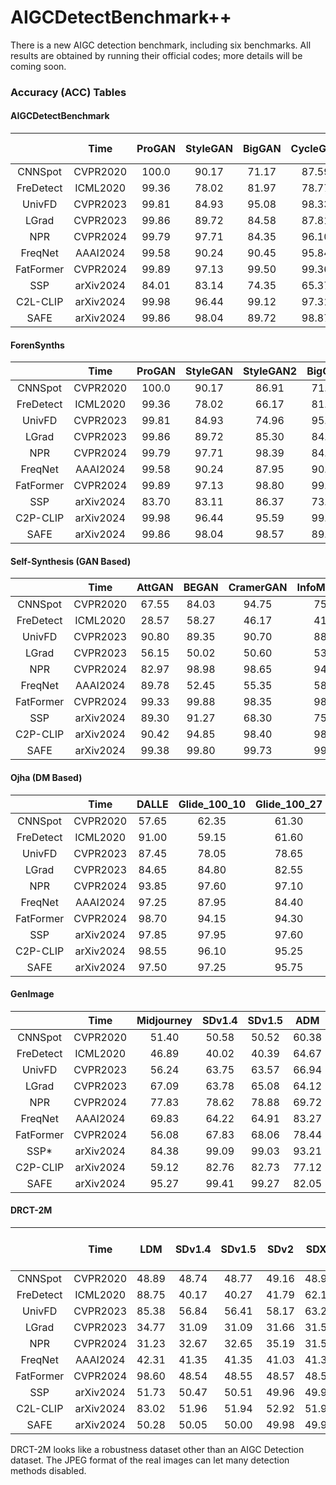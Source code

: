 # AIGCDetectBenchmark++
There is a new AIGC detection benchmark, including six benchmarks. All results are obtained by running their official codes; more details will be coming soon.

### Accuracy (ACC) Tables

#### AIGCDetectBenchmark

|           | Time      | ProGAN       | StyleGAN    | BigGAN      | CycleGAN     | StarGAN      | GauGAN       | StyleGAN2   | WFIR        | ADM         | Glide       | Midjourney  | SD v1.4     | SD v1.5     | VQDM        | Wukong      | DALLE2      | Mean          |
|:---------:|:---------:|:------------:|:-----------:|:-----------:|:------------:|:------------:|:------------:|:-----------:|:-----------:|:-----------:|:-----------:|:-----------:|:-----------:|:-----------:|:-----------:|:-----------:|:-----------:|:-------------:|
| CNNSpot   | CVPR2020  | 100.0        | 90.17       | 71.17       | 87.59        | 94.60        | 81.44        | 86.91       | 95.10       | 60.38       | 58.03       | 51.40       | 50.58       | 50.52       | 56.45       | 51.03       | 51.25       | 71.04         |
| FreDetect | ICML2020  | 99.36        | 78.02       | 81.97       | 78.77        | 94.62        | 80.57        | 66.17       | 46.45       | 64.67       | 55.43       | 46.89       | 40.02       | 40.39       | 78.95       | 41.54       | 34.65       | 64.28         |
| UnivFD    | CVPR2023  | 99.81        | 84.93       | 95.08       | 98.33        | 95.75        | 99.47        | 74.96       | 87.20       | 66.94       | 62.53       | 56.24       | 63.75       | 63.57       | 85.42       | 71.06       | 50.75       | 78.49         |
| LGrad     | CVPR2023  | 99.86        | 89.72       | 84.58       | 87.81        | 99.30        | 82.26        | 85.30       | 52.95       | 64.12       | 70.30       | 67.09       | 63.78       | 65.08       | 72.62       | 60.14       | 68.55       | 75.84         |
| NPR       | CVPR2024  | 99.79        | 97.71       | 84.35       | 96.10        | 99.35        | 82.50        | 98.39       | 65.75       | 69.72       | 78.35       | 77.83       | 78.62       | 78.88       | 78.13       | 76.10       | 64.90       | 82.90         |
| FreqNet   | AAAI2024  | 99.58        | 90.24       | 90.45       | 95.84        | 85.69        | 93.41        | 87.95       | 49.20       | 83.27       | 81.66       | 69.83       | 64.22       | 64.91       | 81.65       | 57.72       | 55.30       | 78.18         |
| FatFormer | CVPR2024  | 99.89        | 97.13       | 99.50       | 99.36        | 99.75        | 99.43        | 98.80       | 88.16       | 78.44       | 88.03       | 56.08       | 67.83       | 68.06       | 86.87       | 73.06       | 69.67       | 85.63         |
| SSP       | arXiv2024 | 84.01        | 83.14       | 74.35       | 65.37        | 89.59        | 58.82        | 86.23       | 70.30       | 93.15       | 98.77       | 84.21       | 99.17       | 99.08       | 96.09       | 98.55       | 96.30       | 88.97         |
| C2L-CLIP  | arXiv2024 | 99.98        | 96.44       | 99.12       | 97.31        | 99.60        | 99.17        | 95.59       | 94.80       | 77.12       | 88.48       | 59.12       | 82.76       | 82.73       | 87.16       | 80.12       | 65.10       | 87.79         |
| SAFE      | arXiv2024 | 99.86        | 98.04       | 89.72       | 98.87        | 99.90        | 91.52        | 98.57       | 51.95       | 82.05       | 96.29       | 95.27       | 99.41       | 99.27       | 96.29       | 98.21       | 95.30       | **93.16**     |

#### ForenSynths

|           | Time      | ProGAN       | StyleGAN    | StyleGAN2   | BigGAN      | CycleGAN     | StarGAN      | GauGAN       | Deepfake    | SITD        | SAN         | CRN         | IMLE        | WFIR        | Mean          |
|:---------:|:---------:|:------------:|:-----------:|:-----------:|:-----------:|:------------:|:------------:|:------------:|:-----------:|:-----------:|:-----------:|:-----------:|:-----------:|:-----------:|:-------------:|
| CNNSpot   | CVPR2020  | 100.0        | 90.17       | 86.91       | 71.17       | 87.59        | 94.60        | 81.44        | 50.71       | 98.06       | 50.00       | 86.34       | 86.34       | 95.10       | 77.76         |
| FreDetect | ICML2020  | 99.36        | 78.02       | 66.17       | 81.97       | 78.77        | 94.62        | 80.57        | 63.29       | 33.33       | 50.00       | 60.04       | 60.13       | 46.45       | 68.67         |
| UnivFD    | CVPR2023  | 99.81        | 84.93       | 74.96       | 95.08       | 98.33        | 95.75        | 99.47        | 68.57       | 62.22       | 56.62       | 56.59       | 69.11       | 87.20       | 80.66         |
| LGrad     | CVPR2023  | 99.86        | 89.72       | 85.30       | 84.58       | 87.81        | 99.30        | 82.26        | 51.17       | 48.06       | 41.55       | 51.51       | 51.54       | 52.95       | 75.05         |
| NPR       | CVPR2024  | 99.79        | 97.71       | 98.39       | 84.35       | 96.10        | 99.35        | 82.50        | 80.22       | 62.50       | 69.18       | 50.00       | 50.00       | 65.75       | 79.68         |
| FreqNet   | AAAI2024  | 99.58        | 90.24       | 87.95       | 90.45       | 95.84        | 85.69        | 93.41        | 88.92       | 65.56       | 71.92       | 59.03       | 59.05       | 49.20       | 79.76         |
| FatFormer | CVPR2024  | 99.89        | 97.13       | 98.80       | 99.50       | 99.36        | 99.75        | 99.43        | 93.27       | 81.39       | 68.04       | 69.46       | 69.46       | 88.11       | 89.51         |
| SSP       | arXiv2024 | 83.70        | 83.11       | 86.37       | 73.12       | 65.40        | 90.22        | 59.32        | 67.51       | 77.50       | 78.77       | 52.19       | 51.69       | 69.10       | 70.36         |
| C2P-CLIP  | arXiv2024 | 99.98        | 96.44       | 95.59       | 99.12       | 97.31        | 99.60        | 99.17        | 93.77       | 95.56       | 64.38       | 93.29       | 93.29       | 94.80       | **94.02**     |
| SAFE      | arXiv2024 | 99.86        | 98.04       | 98.57       | 89.72       | 98.87        | 99.90        | 91.52        | 93.10       | 85.56       | 95.91       | 50.10       | 50.10       | 51.95       | 84.86         |

#### Self-Synthesis (GAN Based)

|           | Time      | AttGAN      | BEGAN        | CramerGAN    | InfoMaxGAN  | MMDGAN      | RelGAN      | S3GAN       | SNGAN      | STGAN        | Mean          |
|:---------:|:---------:|:-----------:|:------------:|:------------:|:-----------:|:-----------:|:-----------:|:-----------:|:----------:|:------------:|:-------------:|
| CNNSpot   | CVPR2020  | 67.55       | 84.03        | 94.75        | 75.35       | 94.05       | 91.10       | 71.33       | 76.50      | 82.42        | 81.90         |
| FreDetect | ICML2020  | 28.57       | 58.27        | 46.17        | 41.40       | 48.27       | 66.62       | 91.05       | 57.25      | 50.00        | 54.18         |
| UnivFD    | CVPR2023  | 90.80       | 89.35        | 90.70        | 88.48       | 90.62       | 93.38       | 94.12       | 88.65      | 82.75        | 89.87         |
| LGrad     | CVPR2023  | 56.15       | 50.02        | 50.60        | 53.20       | 50.95       | 78.38       | 82.33       | 52.12      | 50.25        | 58.22         |
| NPR       | CVPR2024  | 82.97       | 98.98        | 98.65        | 94.45       | 98.55       | 99.62       | 79.00       | 88.83      | 97.97        | 93.23         |
| FreqNet   | AAAI2024  | 89.78       | 52.45        | 55.35        | 58.63       | 58.50       | 99.98       | 88.35       | 58.67      | 64.70        | 69.60         |
| FatFormer | CVPR2024  | 99.33       | 99.88        | 98.35        | 98.35       | 98.35       | 99.45       | 99.00       | 98.28      | 98.78        | **98.86**     |
| SSP       | arXiv2024 | 89.30       | 91.27        | 68.30        | 75.45       | 72.20       | 76.90       | 46.25       | 65.88      | 74.38        | 73.32         |
| C2P-CLIP  | arXiv2024 | 90.42       | 94.85        | 98.40        | 98.40       | 98.40       | 91.97       | 98.98       | 98.38      | 97.58        | 96.38         |
| SAFE      | arXiv2024 | 99.38       | 99.80        | 99.73        | 99.55       | 99.73       | 99.55       | 94.48       | 98.80      | 99.90        | **98.99**     |

#### Ojha (DM Based)

|           | Time      | DALLE       | Glide_100_10 | Glide_100_27 | Glide_50_27 | ADM         | LDM_100     | LDM_200     | LDM_200_cfg | Mean          |
|:---------:|:---------:|:-----------:|:------------:|:------------:|:-----------:|:-----------:|:-----------:|:-----------:|:-----------:|:-------------:|
| CNNSpot   | CVPR2020  | 57.65       | 62.35        | 61.30        | 64.50       | 62.45       | 54.85       | 54.75       | 55.95       | 59.23         |
| FreDetect | ICML2020  | 91.00       | 59.15        | 61.60        | 62.80       | 60.40       | 88.75       | 88.45       | 86.15       | 74.79         |
| UnivFD    | CVPR2023  | 87.45       | 78.05        | 78.65        | 79.20       | 70.00       | 95.15       | 94.55       | 74.15       | 82.15         |
| LGrad     | CVPR2023  | 84.65       | 84.80        | 82.55        | 85.10       | 69.30       | 85.00       | 84.10       | 86.00       | 82.69         |
| NPR       | CVPR2024  | 93.85       | 97.60        | 97.10        | 97.55       | 75.15       | 98.65       | 98.45       | 98.30       | 94.58         |
| FreqNet   | AAAI2024  | 97.25       | 87.95        | 84.40        | 86.55       | 67.25       | 97.75       | 97.40       | 97.20       | 89.47         |
| FatFormer | CVPR2024  | 98.70       | 94.15        | 94.30        | 94.60       | 76.01       | 98.60       | 98.55       | 94.85       | 93.72         |
| SSP       | arXiv2024 | 97.85       | 97.95        | 97.60        | 98.45       | 89.05       | 98.15       | 97.95       | 98.45       | **96.93**     |
| C2P-CLIP  | arXiv2024 | 98.55       | 96.10        | 95.25        | 95.25       | 69.10       | 99.30       | 99.25       | 97.25       | 93.76         |
| SAFE      | arXiv2024 | 97.50       | 97.25        | 95.75        | 96.60       | 82.36       | 98.80       | 98.80       | 98.65       | 95.71         |

#### GenImage

|           | Time      | Midjourney  | SDv1.4      | SDv1.5      | ADM         | Glide       | Wukong      | VQDM        | BigGAN      | Mean          |
|:---------:|:---------:|:-----------:|:-----------:|:-----------:|:-----------:|:-----------:|:-----------:|:-----------:|:-----------:|:-------------:|
| CNNSpot   | CVPR2020  | 51.40       | 50.58       | 50.52       | 60.38       | 58.03       | 51.03       | 56.45       | 72.92       | 56.41         |
| FreDetect | ICML2020  | 46.89       | 40.02       | 40.39       | 64.67       | 55.43       | 41.54       | 78.95       | 40.23       | 51.02         |
| UnivFD    | CVPR2023  | 56.24       | 63.75       | 63.57       | 66.94       | 62.53       | 71.06       | 85.42       | 90.18       | 69.96         |
| LGrad     | CVPR2023  | 67.09       | 63.78       | 65.08       | 64.12       | 70.30       | 60.14       | 72.62       | 52.91       | 64.50         |
| NPR       | CVPR2024  | 77.83       | 78.62       | 78.88       | 69.72       | 78.35       | 76.10       | 78.13       | 80.08       | 77.21         |
| FreqNet   | AAAI2024  | 69.83       | 64.22       | 64.91       | 83.27       | 81.66       | 57.72       | 81.65       | 90.57       | 74.23         |
| FatFormer | CVPR2024  | 56.08       | 67.83       | 68.06       | 78.44       | 88.03       | 73.06       | 86.87       | 96.80       | 76.90         |
| SSP*      | arXiv2024 | 84.38       | 99.09       | 99.03       | 93.21       | 98.78       | 98.45       | 95.74       | 78.06       | 93.57         |
| C2P-CLIP  | arXiv2024 | 59.12       | 82.76       | 82.73       | 77.12       | 88.48       | 80.12       | 87.16       | 97.94       | 81.93         |
| SAFE      | arXiv2024 | 95.27       | 99.41       | 99.27       | 82.05       | 96.29       | 98.21       | 96.29       | 97.84       | **95.58**     |

#### DRCT-2M

|           | Time      | LDM         | SDv1.4      | SDv1.5      | SDv2        | SDXL        | SDXL-Refiner| SD-Turbo    | SDXL-Turbo  | LCM-SDv1.5  | LCM-SDXL    | SDv1-Ctrl   | SDv2-Ctrl   | SDXL-Ctrl   | SDv1-DR     | SDv2-DR     | SDXL-DR     | Mean          |
|:---------:|:---------:|:-----------:|:-----------:|:-----------:|:-----------:|:-----------:|:-----------:|:-----------:|:-----------:|:-----------:|:-----------:|:-----------:|:-----------:|:-----------:|:-----------:|:-----------:|:-----------:|:-------------:|
| CNNSpot   | CVPR2020  | 48.89       | 48.74       | 48.77       | 49.16       | 48.90       | 48.80       | 48.74       | 48.73       | 48.74       | 49.10       | 48.75       | 48.74       | 48.73       | 51.15       | 49.16       | 48.88       | 49.07         |
| FreDetect | ICML2020  | 88.75       | 40.17       | 40.27       | 41.79       | 62.16       | 62.16       | 61.03       | 69.46       | 46.20       | 57.18       | 33.43       | 29.76       | 34.62       | 42.64       | 41.79       | 43.51       | 44.77         |
| UnivFD    | CVPR2023  | 85.38       | 56.84       | 56.41       | 58.17       | 63.24       | 55.04       | 56.46       | 52.98       | 54.49       | 65.86       | 75.85       | 65.42       | 61.80       | 64.60       | 56.15       | 53.90       | **61.80**     |
| LGrad     | CVPR2023  | 34.77       | 31.09       | 31.09       | 31.66       | 31.57       | 31.08       | 31.18       | 31.06       | 31.22       | 31.28       | 31.23       | 31.11       | 31.77       | 55.07       | 52.06       | 31.28       | 37.93         |
| NPR       | CVPR2024  | 31.23       | 32.67       | 32.65       | 35.19       | 31.53       | 32.10       | 32.17       | 32.92       | 33.55       | 30.86       | 30.63       | 30.69       | 35.40       | 71.07       | 70.55       | 68.63       | 39.49         |
| FreqNet   | AAAI2024  | 42.31       | 41.35       | 41.35       | 41.03       | 41.38       | 41.46       | 41.35       | 41.35       | 41.36       | 41.37       | 41.35       | 41.37       | 41.38       | 57.31       | 51.03       | 56.41       | 43.97         |
| FatFormer | CVPR2024  | 98.60       | 48.54       | 48.55       | 48.57       | 48.55       | 48.61       | 48.59       | 48.54       | 48.63       | 50.09       | 61.09       | 50.11       | 54.17       | 49.91       | 59.56       | 64.45       | 51.95         |
| SSP       | arXiv2024 | 51.73       | 50.47       | 50.51       | 49.96       | 49.93       | 49.93       | 49.85       | 49.91       | 50.67       | 49.79       | 50.09       | 50.16       | 50.67       | 98.64       | 84.92       | 82.43       | 57.47         |
| C2L-CLIP  | arXiv2024 | 83.02       | 51.96       | 51.94       | 52.92       | 51.94       | 64.60       | 51.72       | 50.62       | 52.03       | 66.05       | 56.86       | 54.69       | 77.77       | 67.24       | 57.14       | 56.72       | 59.20         |
| SAFE      | arXiv2024 | 50.28       | 50.05       | 50.00       | 49.98       | 49.92       | 50.14       | 49.96       | 49.95       | 50.13       | 49.95       | 49.94       | 50.00       | 54.74       | 98.18       | 98.47       | 97.26       | 59.31         |


DRCT-2M looks like a robustness dataset other than an AIGC Detection dataset. The JPEG format of the real images can let many detection methods disabled.
